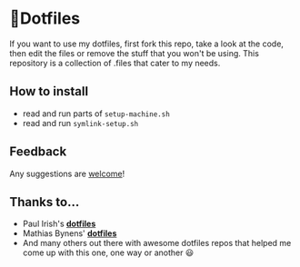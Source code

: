 # 🔧Dotfiles
If you want to use my dotfiles, first fork this repo, take a look at the code, then edit the files or remove the stuff that you won't be using. This repository is a collection of .files that cater to my needs.

## How to install
- read and run parts of ```setup-machine.sh```
- read and run ```symlink-setup.sh```

## Feedback
Any suggestions are [welcome](https://github.com/edson-junior/dotfiles/issues)!

## Thanks to...
- Paul Irish's **[dotfiles](https://github.com/paulirish/dotfiles)**
- Mathias Bynens' **[dotfiles](https://github.com/mathiasbynens/dotfiles)**
- And many others out there with awesome dotfiles repos that 
helped me come up with this one, one way or another 😃
